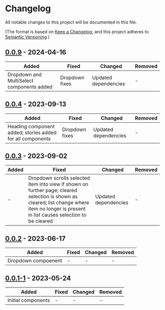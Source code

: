 # Changelog

All notable changes to this project will be documented in this file.

(The format is based on [Keep a Changelog](https://keepachangelog.com/en/1.0.0/),
and this project adheres to [Semantic Versioning](https://semver.org/spec/v2.0.0.html).)

## [0.0.9](https://github.com/iancharlesdouglas/carbon-icons-qwik/releases/tag/0.0.9) - 2024-04-16
|Added|Fixed|Changed|Removed|
|-|-|-|-|
|Dropdown and MultiSelect components added|Dropdown fixes|Updated dependencies|-|

## [0.0.4](https://github.com/iancharlesdouglas/carbon-icons-qwik/releases/tag/0.0.4) - 2023-09-13

|Added|Fixed|Changed|Removed|
|-|-|-|-|
|Heading component added; stories added for all components|Dropdown fixes|Updated dependencies|-|

## [0.0.3](https://github.com/iancharlesdouglas/carbon-icons-qwik/releases/tag/0.0.3) - 2023-09-02

|Added|Fixed|Changed|Removed|
|-|-|-|-|
|-|Dropdown scrolls selected item into view if shown on further page; cleared selection is shown as cleared; list change where item no longer is present in list causes selection to be cleared|Updated dependencies|-|


## [0.0.2](https://github.com/iancharlesdouglas/carbon-icons-qwik/releases/tag/0.0.2) - 2023-06-17

|Added|Fixed|Changed|Removed|
|-|-|-|-|
|Dropdown compoenent|-|-|-|


## [0.0.1-1](https://github.com/iancharlesdouglas/carbon-icons-qwik/releases/tag/0.0.1-1) - 2023-05-24

|Added|Fixed|Changed|Removed|
|-|-|-|-|
|Initial components|-|-|-|

